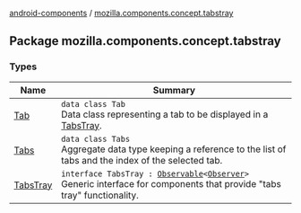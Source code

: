 [android-components](../index.md) / [mozilla.components.concept.tabstray](./index.md)

## Package mozilla.components.concept.tabstray

### Types

| Name | Summary |
|---|---|
| [Tab](-tab/index.md) | `data class Tab`<br>Data class representing a tab to be displayed in a [TabsTray](-tabs-tray/index.md). |
| [Tabs](-tabs/index.md) | `data class Tabs`<br>Aggregate data type keeping a reference to the list of tabs and the index of the selected tab. |
| [TabsTray](-tabs-tray/index.md) | `interface TabsTray : `[`Observable`](../mozilla.components.support.base.observer/-observable/index.md)`<`[`Observer`](-tabs-tray/-observer/index.md)`>`<br>Generic interface for components that provide "tabs tray" functionality. |
